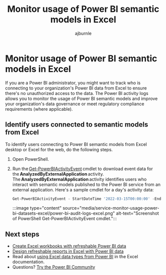 ﻿---
title: Monitor usage of Power BI semantic models in Excel  
description: If you are a Power BI administrator, you might want to track who is connecting to your organization's Power BI data from Excel to ensure there's no unauthorized access to the data.
author: ajburnle
ms.author: ajburnle
ms.reviewer: ikedeagu
ms.service: powerbi
ms.subservice: pbi-collaborate-share
ms.topic: conceptual
ms.date: 02/07/2023
LocalizationGroup: Share your work
---
# Monitor usage of Power BI semantic models in Excel

If you are a Power BI administrator, you might want to track who is connecting to your organization's Power BI data from Excel to ensure there's no unauthorized access to the data. The Power BI activity logs allows you to monitor the usage of Power BI semantic models and improve your organization's data governance or meet regulatory compliance requirements (where applicable). 

## Identify users connected to semantic models from Excel

To identify users connecting to Power BI semantic models from Excel desktop or Excel for the web, do the following steps.

1. Open PowerShell.

2. Run the [Get-PowerBIActivityEvent](../admin/service-admin-auditing.md#get-powerbiactivityevent-cmdlet) cmdlet to download event data for the **AnalyzedByExternalApplication** activity. The **AnalyzedByExternalApplication** activity identifies users who interact with semantic models published to the Power BI service from an external application. Here's a sample cmdlet for a day's activity data: 

    ```powershell
    Get-PowerBIActivityEvent - StartDateTime '2022-03-15T00:00:00' -EndDateTime '2022-03-15T23:59:59' -ActivityType 'AnalyzedByExternalApplication' 
    ```

    :::image type="content" source="media/service-monitor-usage-power-bi-datasets-excel/power-bi-audit-logs-excel.png" alt-text="Screenshot of PowerShell Get-PowerBIActivityEvent cmdlet.":::

## Next steps

- [Create Excel workbooks with refreshable Power BI data](service-analyze-in-excel.md)
- [Design refreshable reports in Excel with Power BI data](service-analyze-power-bi-datasets-excel.md)
- Read about [using Excel data types from Power BI](https://support.office.com/article/use-excel-data-types-from-power-bi-preview-cd8938ce-f963-444d-b82a-7140848241e9) in the Excel documentation.
- Questions? [Try the Power BI Community](https://community.powerbi.com/)
